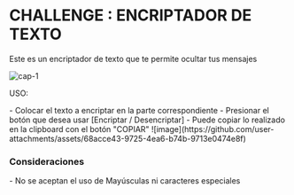 <h1>CHALLENGE : ENCRIPTADOR DE TEXTO</h1>
<p>Este es un encriptador de texto que te permite ocultar tus mensajes </p>

![cap-1](https://github.com/user-attachments/assets/8d9f485e-0acc-403d-9a09-a882dcc62d78)
<p>USO:</p>
- Colocar el texto a encriptar en la parte correspondiente
- Presionar el botón que desea usar [Encriptar / Desencriptar]
- Puede copiar lo realizado en la clipboard con el botón "COPIAR"
![image](https://github.com/user-attachments/assets/68acce43-9725-4ea6-b74b-9713e0474e8f)
<h3>Consideraciones</h3>
- No se aceptan el uso de Mayúsculas ni caracteres especiales
